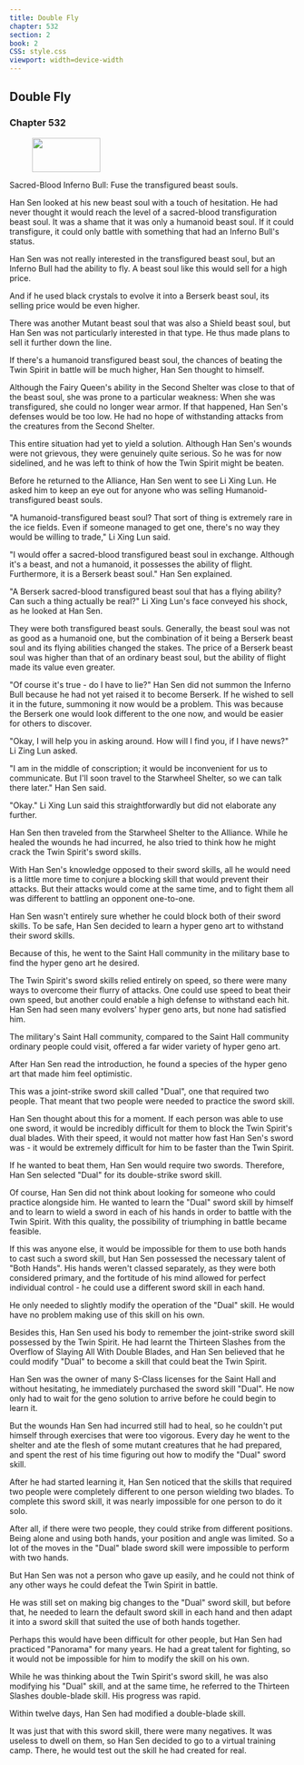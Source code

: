 ```yaml
---
title: Double Fly
chapter: 532
section: 2
book: 2
CSS: style.css
viewport: width=device-width
---
```


## Double Fly

### Chapter 532

<figure>
	<img src="../Images/gem.gif" alt="" id="gem" width="120" height="60" />
</figure>

Sacred-Blood Inferno Bull: Fuse the transfigured beast souls.

Han Sen looked at his new beast soul with a touch of hesitation. He had never thought it would reach the level of a sacred-blood transfiguration beast soul. It was a shame that it was only a humanoid beast soul. If it could transfigure, it could only battle with something that had an Inferno Bull's status.

Han Sen was not really interested in the transfigured beast soul, but an Inferno Bull had the ability to fly. A beast soul like this would sell for a high price.

And if he used black crystals to evolve it into a Berserk beast soul, its selling price would be even higher.

There was another Mutant beast soul that was also a Shield beast soul, but Han Sen was not particularly interested in that type. He thus made plans to sell it further down the line.

If there's a humanoid transfigured beast soul, the chances of beating the Twin Spirit in battle will be much higher, Han Sen thought to himself.

Although the Fairy Queen's ability in the Second Shelter was close to that of the beast soul, she was prone to a particular weakness: When she was transfigured, she could no longer wear armor. If that happened, Han Sen's defenses would be too low. He had no hope of withstanding attacks from the creatures from the Second Shelter.

This entire situation had yet to yield a solution. Although Han Sen's wounds were not grievous, they were genuinely quite serious. So he was for now sidelined, and he was left to think of how the Twin Spirit might be beaten.

Before he returned to the Alliance, Han Sen went to see Li Xing Lun. He asked him to keep an eye out for anyone who was selling Humanoid-transfigured beast souls.

"A humanoid-transfigured beast soul? That sort of thing is extremely rare in the ice fields. Even if someone managed to get one, there's no way they would be willing to trade," Li Xing Lun said.

"I would offer a sacred-blood transfigured beast soul in exchange. Although it's a beast, and not a humanoid, it possesses the ability of flight. Furthermore, it is a Berserk beast soul." Han Sen explained.

"A Berserk sacred-blood transfigured beast soul that has a flying ability? Can such a thing actually be real?" Li Xing Lun's face conveyed his shock, as he looked at Han Sen.

They were both transfigured beast souls. Generally, the beast soul was not as good as a humanoid one, but the combination of it being a Berserk beast soul and its flying abilities changed the stakes. The price of a Berserk beast soul was higher than that of an ordinary beast soul, but the ability of flight made its value even greater.

"Of course it's true - do I have to lie?" Han Sen did not summon the Inferno Bull because he had not yet raised it to become Berserk. If he wished to sell it in the future, summoning it now would be a problem. This was because the Berserk one would look different to the one now, and would be easier for others to discover.

"Okay, I will help you in asking around. How will I find you, if I have news?" Li Zing Lun asked.

"I am in the middle of conscription; it would be inconvenient for us to communicate. But I'll soon travel to the Starwheel Shelter, so we can talk there later." Han Sen said.

"Okay." Li Xing Lun said this straightforwardly but did not elaborate any further.

Han Sen then traveled from the Starwheel Shelter to the Alliance. While he healed the wounds he had incurred, he also tried to think how he might crack the Twin Spirit's sword skills.

With Han Sen's knowledge opposed to their sword skills, all he would need is a little more time to conjure a blocking skill that would prevent their attacks. But their attacks would come at the same time, and to fight them all was different to battling an opponent one-to-one.

Han Sen wasn't entirely sure whether he could block both of their sword skills. To be safe, Han Sen decided to learn a hyper geno art to withstand their sword skills.

Because of this, he went to the Saint Hall community in the military base to find the hyper geno art he desired.

The Twin Spirit's sword skills relied entirely on speed, so there were many ways to overcome their flurry of attacks. One could use speed to beat their own speed, but another could enable a high defense to withstand each hit. Han Sen had seen many evolvers' hyper geno arts, but none had satisfied him.

The military's Saint Hall community, compared to the Saint Hall community ordinary people could visit, offered a far wider variety of hyper geno art.

After Han Sen read the introduction, he found a species of the hyper geno art that made him feel optimistic.

This was a joint-strike sword skill called "Dual", one that required two people. That meant that two people were needed to practice the sword skill.

Han Sen thought about this for a moment. If each person was able to use one sword, it would be incredibly difficult for them to block the Twin Spirit's dual blades. With their speed, it would not matter how fast Han Sen's sword was - it would be extremely difficult for him to be faster than the Twin Spirit.

If he wanted to beat them, Han Sen would require two swords. Therefore, Han Sen selected "Dual" for its double-strike sword skill.

Of course, Han Sen did not think about looking for someone who could practice alongside him. He wanted to learn the "Dual" sword skill by himself and to learn to wield a sword in each of his hands in order to battle with the Twin Spirit. With this quality, the possibility of triumphing in battle became feasible.

If this was anyone else, it would be impossible for them to use both hands to cast such a sword skill, but Han Sen possessed the necessary talent of "Both Hands". His hands weren't classed separately, as they were both considered primary, and the fortitude of his mind allowed for perfect individual control - he could use a different sword skill in each hand.

He only needed to slightly modify the operation of the "Dual" skill. He would have no problem making use of this skill on his own.

Besides this, Han Sen used his body to remember the joint-strike sword skill possessed by the Twin Spirit. He had learnt the Thirteen Slashes from the Overflow of Slaying All With Double Blades, and Han Sen believed that he could modify "Dual" to become a skill that could beat the Twin Spirit.

Han Sen was the owner of many S-Class licenses for the Saint Hall and without hesitating, he immediately purchased the sword skill "Dual". He now only had to wait for the geno solution to arrive before he could begin to learn it.

But the wounds Han Sen had incurred still had to heal, so he couldn't put himself through exercises that were too vigorous. Every day he went to the shelter and ate the flesh of some mutant creatures that he had prepared, and spent the rest of his time figuring out how to modify the "Dual" sword skill.

After he had started learning it, Han Sen noticed that the skills that required two people were completely different to one person wielding two blades. To complete this sword skill, it was nearly impossible for one person to do it solo.

After all, if there were two people, they could strike from different positions. Being alone and using both hands, your position and angle was limited. So a lot of the moves in the "Dual" blade sword skill were impossible to perform with two hands.

But Han Sen was not a person who gave up easily, and he could not think of any other ways he could defeat the Twin Spirit in battle.

He was still set on making big changes to the "Dual" sword skill, but before that, he needed to learn the default sword skill in each hand and then adapt it into a sword skill that suited the use of both hands together.

Perhaps this would have been difficult for other people, but Han Sen had practiced "Panorama" for many years. He had a great talent for fighting, so it would not be impossible for him to modify the skill on his own.

While he was thinking about the Twin Spirit's sword skill, he was also modifying his "Dual" skill, and at the same time, he referred to the Thirteen Slashes double-blade skill. His progress was rapid.

Within twelve days, Han Sen had modified a double-blade skill.

It was just that with this sword skill, there were many negatives. It was useless to dwell on them, so Han Sen decided to go to a virtual training camp. There, he would test out the skill he had created for real.